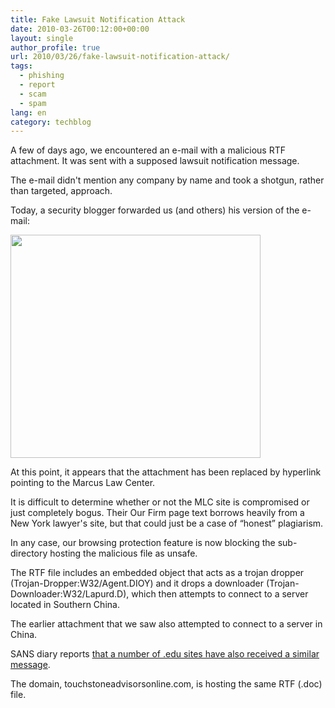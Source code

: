 ```yaml
---
title: Fake Lawsuit Notification Attack
date: 2010-03-26T00:12:00+00:00
layout: single
author_profile: true
url: 2010/03/26/fake-lawsuit-notification-attack/
tags:
  - phishing
  - report
  - scam
  - spam
lang: en
category: techblog
---
```

A few of days ago, we encountered an e-mail with a malicious RTF attachment. It was sent with a supposed lawsuit notification message.

The e-mail didn't mention any company by name and took a shotgun, rather than targeted, approach.

Today, a security blogger forwarded us (and others) his version of the e-mail:

<div>
  <a href="http://3.bp.blogspot.com/_vaUVXcmC3OI/S6v0ir-YACI/AAAAAAAABZ8/6IzzhceKM6s/s1600-h/MLC.png" imageanchor="1"><img border="0" height="357" src="http://3.bp.blogspot.com/_vaUVXcmC3OI/S6v0ir-YACI/AAAAAAAABZ8/6IzzhceKM6s/s400/MLC.png" width="400" /></a>
</div>

At this point, it appears that the attachment has been replaced by hyperlink pointing to the Marcus Law Center.

It is difficult to determine whether or not the MLC site is compromised or just completely bogus. Their Our Firm page text borrows heavily from a New York lawyer's site, but that could just be a case of &#8220;honest&#8221; plagiarism.

In any case, our browsing protection feature is now blocking the sub-directory hosting the malicious file as unsafe.

The RTF file includes an embedded object that acts as a trojan dropper (Trojan-Dropper:W32/Agent.DIOY) and it drops a downloader (Trojan-Downloader:W32/Lapurd.D), which then attempts to connect to a server located in Southern China.

The earlier attachment that we saw also attempted to connect to a server in China.

SANS diary reports [that a number of .edu sites have also received a similar message](http://isc.sans.org/diary.html?storyid=8497).

The domain, touchstoneadvisorsonline.com, is hosting the same RTF (.doc) file.